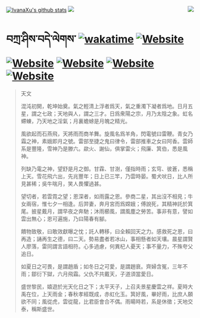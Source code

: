 [![IvanaXu's github stats](https://github-readme-stats.vercel.app/api?username=IvanaXu&theme=codeSTACKr)](https://github.com/anuraghazra/github-readme-stats)
<img align="right" src="https://github-readme-stats.vercel.app/api/top-langs/?username=IvanaXu&langs_count=8&theme=codeSTACKr" />
<img src="https://github-readme-stats.vercel.app/api/wakatime?username=IvanaXu&layout=compact&langs_count=8&theme=codeSTACKr&custom_title=Programming&nbsp;Times&nbsp;(Since&nbsp;Jul.29.2021)&range=all_time" />
# བཀྲ་ཤིས་བདེ་ལེགས་	[![wakatime](https://wakatime.com/badge/user/5043ee4a-e361-4607-9d47-d557f2005d05.svg)](https://wakatime.com/@5043ee4a-e361-4607-9d47-d557f2005d05)	[![Website](https://img.shields.io/website?label=&up_color=orange&up_message=Tianchi&url=https%3A%2F%2Fshields.io)](https://tianchi.aliyun.com/home/science/scienceDetail?userId=1095279182618)	[![Website](https://img.shields.io/website?label=&up_color=green&up_message=Yuque&url=https%3A%2F%2Fshields.io)](https://www.yuque.com/ivanaxu)	[![Website](https://img.shields.io/website?label=&up_color=yellow&up_message=Leetcode&url=https%3A%2F%2Fshields.io)](https://leetcode.cn/u/ivanaxu)	[![Website](https://img.shields.io/website?label=&up_color=violet&up_message=AIstudio&url=https%3A%2F%2Fshields.io)](https://aistudio.baidu.com/aistudio/personalcenter/thirdview/979775)	[![Website](https://img.shields.io/website?label=&up_color=red&up_message=Gitee&url=https%3A%2F%2Fshields.io)](https://gitee.com/IvanaXu)
> 天文
> 
> 混沌初開，乾坤始奠。氣之輕清上浮者爲天，氣之重濁下凝者爲地。日月五星，謂之七政；天地與人，謂之三才。日爲衆陽之宗，月乃太陰之象。虹名螮蝀，乃天地之淫氣；月裏蟾蜍是月魄之精光。
> 
> 風欲起而石燕飛，天將雨而商羊舞。旋風名爲羊角，閃電號曰雷鞭。青女乃霜之神，素娥即月之號。雷部至捷之鬼曰律令，雷部推車之女曰阿香。雲師系是豐隆，雪神乃是滕六。歘火、謝仙，俱掌雷火；飛廉、箕伯，悉是風神。
> 
> 列缺乃電之神，望舒是月之御。甘霖、甘澍，僅指時雨；玄穹、彼蒼，悉稱上天。雪花飛六出，先兆豐年；日上已三竿，乃雲時晏。蜀犬吠日，比人所見甚稀；吳牛喘月，笑人畏懼過甚。
> 
> 望切者，若雲霓之望；恩深者，如雨露之恩。參商二星，其出沒不相見；牛女兩宿，惟七夕一相逢。后羿妻，奔月宮而爲嫦娥；傅說死，其精神託於箕尾。披星戴月，謂早夜之奔馳；沐雨櫛風，謂風塵之勞苦。事非有意，譬如雲出無心；恩可遍施，乃曰陽春有腳。
> 
> 饋物致敬，曰敢效獻曝之忱；託人轉移，曰全賴回天之力。感救死之恩，曰再造；誦再生之德，曰二天。勢易盡者若冰山，事相懸者如天壤。晨星謂賢人廖落，雷同謂言語相符。心多過慮，何異杞人憂天；事不量力，不殊夸父追日。
> 
> 如夏日之可畏，是謂趙盾；如冬日之可愛，是謂趙衰。齊婦含冤，三年不雨；鄒衍下獄，六月飛霜。父仇不共戴天，子道須當愛日。
> 
> 盛世黎民，嬉遊於光天化日之下；太平天子，上召夫景星慶雲之祥。夏時大禹在位，上天雨金；春秋孝經既成，赤虹化玉。箕好風，畢好雨，比庶人願欲不同；風從虎，雲從龍，比君臣會合不偶。雨暘時若，系是休徵；天地交泰，稱斯盛世。
>
